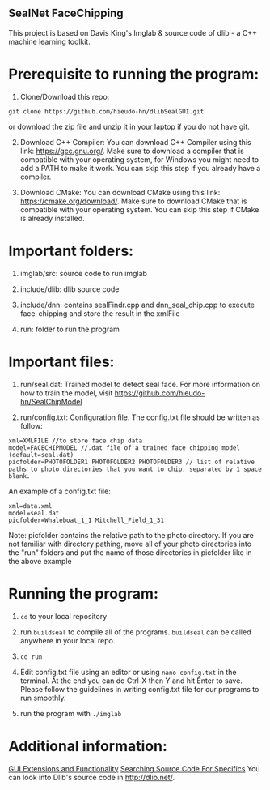 ## SealNet FaceChipping 
This project is based on Davis King's Imglab & source code of dlib - a C++ machine learning toolkit.

# Prerequisite to running the program:
1. Clone/Download this repo:
```
git clone https://github.com/hieudo-hn/dlibSealGUI.git
```
or download the zip file and unzip it in your laptop if you do not have git.

2. Download C++ Compiler:
You can download C++ Compiler using this link: https://gcc.gnu.org/. Make sure to download a compiler that is compatible with your operating system, for Windows you might need to add a PATH to make it work. You can skip this step if you already have a compiler.

3. Download CMake:
You can download CMake using this link: https://cmake.org/download/. Make sure to download CMake that is compatible with your operating system. You can skip this step if CMake is already installed.

# Important folders:
1. imglab/src: source code to run imglab

2. include/dlib: dlib source code

3. include/dnn: contains sealFindr.cpp and dnn_seal_chip.cpp to execute face-chipping and store the result in the xmlFile

4. run: folder to run the program

# Important files:
1. run/seal.dat: Trained model to detect seal face. For more information on how to train the model, visit https://github.com/hieudo-hn/SealChipModel

2. run/config.txt: Configuration file. The config.txt file should be written as follow:
```
xml=XMLFILE //to store face chip data
model=FACECHIPMODEL //.dat file of a trained face chipping model (default=seal.dat)
picfolder=PHOTOFOLDER1 PHOTOFOLDER2 PHOTOFOLDER3 // list of relative paths to photo directories that you want to chip, separated by 1 space blank.
```
An example of a config.txt file:
```
xml=data.xml
model=seal.dat
picfolder=Whaleboat_1_1 Mitchell_Field_1_31
```
Note: picfolder contains the relative path to the photo directory. If you are not familiar with directory pathing, move all of your photo directories into the "run" folders and put the name of those directories in picfolder like in the above example

# Running the program:
1. `cd` to your local repository

2. run `buildseal` to compile all of the programs. `buildseal` can be called anywhere in your local repo.

3. `cd run`

4. Edit config.txt file using an editor or using `nano config.txt` in the terminal. At the end you can do Ctrl-X then Y and hit Enter to save. Please follow the guidelines in writing config.txt file for our programs to run smoothly.

5. run the program with `./imglab`

# Additional information:
[GUI Extensions and Functionality](docs/GUI.md)
[Searching Source Code For Specifics](docs/SEARCH.md)
You can look into Dlib's source code in http://dlib.net/. 




